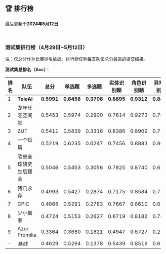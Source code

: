 
<br/>

## 🏆 排行榜

<p class="text-center">最后更新于<strong>2024年5月12日</strong></p>

<br/>

### 测试集排行榜（4月29日~5月12日）

<p>注：仅总分作为比赛排名依据。排行榜仅列每支队伍总分最高的提交结果。</p>

**测试集总排名（Acc）**：

| 排名 | 队伍     | 总分  | 单选题  | 多选题  | 实体识别题 | 角色识别题 | 异常识别题 | 空间推理题 | 异形同义题 |
| ---- | -------- | ------ | ------ | ------ | ------- | ------- | ------- | ------- | ------- |
| 1    | **TeleAI** | **0.5991** | **0.6458** | **0.3706** | **0.8895** | **0.9312** | **0.8440** | **0.3471** | **0.5538** |
| 2    | 龙年旺旺空间站 | 0.5453 | 0.5974 | 0.2900 | 0.7614 | 0.9273 | 0.7620 | 0.2975 | 0.5138 |
| 3    | ZUT | 0.5411 | 0.5839 | 0.3316 | 0.8386 | 0.8909 | 0.7540 | 0.3142 | 0.4138 |
| 4    | 一个短篇 | 0.5219 | 0.6235 | 0.0247 | 0.7456 | 0.8883 | 0.8060 | 0.2721 | 0.4569 |
| 5    | 欣崽全球研究生后援会 | 0.5046 | 0.5453 | 0.3056 | 0.7825 | 0.8740 | 0.6860 | 0.3235 | 0.2523 |
| 6    | 猪门永存 | 0.4993 | 0.5427 | 0.2874 | 0.7175 | 0.8584 | 0.7280 | 0.2804 | 0.3938 |
| 7    | CPIC | 0.4865 | 0.5291 | 0.2783 | 0.7667 | 0.8610 | 0.6220 | 0.2603 | 0.4031 |
| 8    | 少小离家 | 0.4724 | 0.5153 | 0.2627 | 0.6719 | 0.8182 | 0.7000 | 0.2735 | 0.3369 |
| 9    | Azur Promilia | 0.3364 | 0.3680 | 0.1821 | 0.4947 | 0.6727 | 0.2160 | 0.2172 | 0.2662 |
| - | <span style="color:var(--bs-secondary)">*基线*<span> | 0.4629 | 0.5294 | 0.1378 | 0.5439 | 0.8519 | 0.6560 | 0.2500 | 0.4508 |
